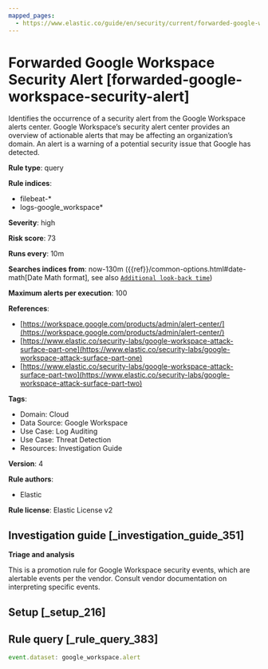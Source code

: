 ```yaml
---
mapped_pages:
  - https://www.elastic.co/guide/en/security/current/forwarded-google-workspace-security-alert.html
---
```


# Forwarded Google Workspace Security Alert [forwarded-google-workspace-security-alert]

Identifies the occurrence of a security alert from the Google Workspace alerts center. Google Workspace’s security alert center provides an overview of actionable alerts that may be affecting an organization’s domain. An alert is a warning of a potential security issue that Google has detected.

**Rule type**: query

**Rule indices**:

* filebeat-*
* logs-google_workspace*

**Severity**: high

**Risk score**: 73

**Runs every**: 10m

**Searches indices from**: now-130m ({{ref}}/common-options.html#date-math[Date Math format], see also [`Additional look-back time`](docs-content://solutions/security/detect-and-alert/create-detection-rule.md#rule-schedule))

**Maximum alerts per execution**: 100

**References**:

* [https://workspace.google.com/products/admin/alert-center/](https://workspace.google.com/products/admin/alert-center/)
* [https://www.elastic.co/security-labs/google-workspace-attack-surface-part-one](https://www.elastic.co/security-labs/google-workspace-attack-surface-part-one)
* [https://www.elastic.co/security-labs/google-workspace-attack-surface-part-two](https://www.elastic.co/security-labs/google-workspace-attack-surface-part-two)

**Tags**:

* Domain: Cloud
* Data Source: Google Workspace
* Use Case: Log Auditing
* Use Case: Threat Detection
* Resources: Investigation Guide

**Version**: 4

**Rule authors**:

* Elastic

**Rule license**: Elastic License v2

## Investigation guide [_investigation_guide_351]

**Triage and analysis**

This is a promotion rule for Google Workspace security events, which are alertable events per the vendor. Consult vendor documentation on interpreting specific events.


## Setup [_setup_216]



## Rule query [_rule_query_383]

```js
event.dataset: google_workspace.alert
```


